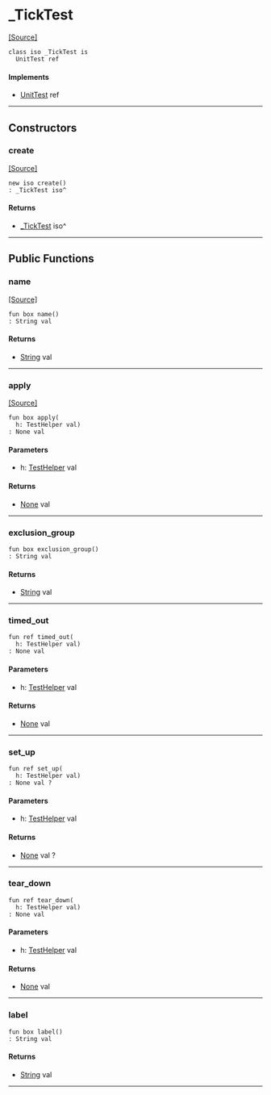 # _TickTest
<span class="source-link">[[Source]](src/mqtt-ticker/tests.md#L-0-19)</span>
```pony
class iso _TickTest is
  UnitTest ref
```

#### Implements

* [UnitTest](pony_test-UnitTest.md) ref

---

## Constructors

### create
<span class="source-link">[[Source]](src/mqtt-ticker/tests.md#L-0-19)</span>


```pony
new iso create()
: _TickTest iso^
```

#### Returns

* [_TickTest](mqtt-ticker-_TickTest.md) iso^

---

## Public Functions

### name
<span class="source-link">[[Source]](src/mqtt-ticker/tests.md#L-0-20)</span>


```pony
fun box name()
: String val
```

#### Returns

* [String](builtin-String.md) val

---

### apply
<span class="source-link">[[Source]](src/mqtt-ticker/tests.md#L-0-21)</span>


```pony
fun box apply(
  h: TestHelper val)
: None val
```
#### Parameters

*   h: [TestHelper](pony_test-TestHelper.md) val

#### Returns

* [None](builtin-None.md) val

---

### exclusion_group



```pony
fun box exclusion_group()
: String val
```

#### Returns

* [String](builtin-String.md) val

---

### timed_out



```pony
fun ref timed_out(
  h: TestHelper val)
: None val
```
#### Parameters

*   h: [TestHelper](pony_test-TestHelper.md) val

#### Returns

* [None](builtin-None.md) val

---

### set_up



```pony
fun ref set_up(
  h: TestHelper val)
: None val ?
```
#### Parameters

*   h: [TestHelper](pony_test-TestHelper.md) val

#### Returns

* [None](builtin-None.md) val ?

---

### tear_down



```pony
fun ref tear_down(
  h: TestHelper val)
: None val
```
#### Parameters

*   h: [TestHelper](pony_test-TestHelper.md) val

#### Returns

* [None](builtin-None.md) val

---

### label



```pony
fun box label()
: String val
```

#### Returns

* [String](builtin-String.md) val

---

